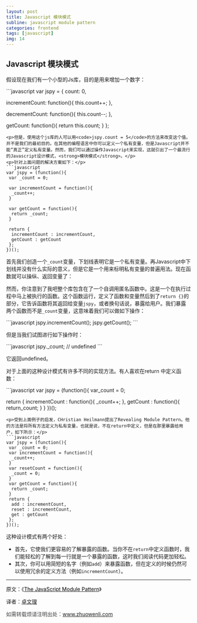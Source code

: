 ```yaml
---
layout: post
title: Javascript 模块模式
subline: javascript module pattern
categories: frontend
tags: [javascript]
img: 14
---
```


<h2>Javascript 模块模式</h2>

<p>假设现在我们有一个小型的Js库，目的是用来增加一个数字：</p>
```javascript
var jspy = {
 count: 0,

 incrementCount: function(){
  this.count++;
 },

 decrementCount: function(){
  this.count--;
 },

 getCount: function(){
  return this.count;
 }
};

```
<p>但是，使用这个js库的人可以用<code>jspy.count = 5</code>的方法来改变这个值。并不是我们的最初目的。在其他的编程语言中你可以定义一个私有变量，但是Javascript并不能“真正”定义私有变量。然而，我们可以通过操作Javascript来实现，这就引出了一个最流行的Javascript设计模式，<strong>模块模式</strong>。</p>
<p>针对上面问题的解决方案如下：</p>
```javascript
var jspy = (function(){
 var _count = 0;

 var incrementCount = function(){
  _count++;
 }

 var getCount = function(){
  return _count;
 }

 return {
  incrementCount : incrementCount,
  getCount : getCount
 };
})();
```

<p>首先我们创造一个<code>_count</code>变量，下划线表明它是一个私有变量。再Javascript中下划线并没有什么实际的意义，但是它是一个用来标明私有变量的普遍用法。现在函数就可以操纵、返回变量了：</p>
<p>然而，你注意到了我吧整个库包含在了一个自调用匿名函数中。这是一个在执行过程中马上被执行的函数。这个函数运行，定义了函数和变量然后到了<code>return {}</code>的部分，它告诉函数将其返回给变量<code>jspy</code>，或者换句话说，暴露给用户。我们暴露两个函数而不是<code>_count</code>变量，这意味着我们可以做如下操作：</p>
```javascript
jspy.incrementCount();
jspy.getCount();
```
<p>但是当我们试图进行如下操作时：</p>
```javascript
jspy._count; // undefined
```
<p>它返回undefined。</p>
<p>对于上面的这种设计模式有许多不同的实现方法。有人喜欢在return 中定义函数：</p>
```javascript
var jspy = (function(){
var_count = 0;

 return {
  incrementCount : function(){
   _count++;
  },
  getCount : function(){
return_count;
  }
 }
})();

```
<p>受到上面例子的启发，CHristian Heilmann提出了Revealing Module Pattern。他的方法是将所有方法定义为私有变量，也就是说，不在return中定义，但是在那里暴露给用户，如下所示：</p>
```javascript
var jspy = (function(){
 var _count = 0;
 var incrementCount = function(){
  _count++;
 }
 var resetCount = function(){
  _count = 0;
 }
 var getCount = function(){
  return _count;
 }
 return {
  add : incrementCount,
  reset : incrementCount,
  get : getCount
 };
})();
```

<p>这种设计模式有两个好处：</p>
<ul>
 <li>首先，它使我们更容易的了解暴露的函数。当你不在<code>return</code>中定义函数时，我们能轻松的了解到每一行就是一个暴露的函数，这时我们阅读代码更加轻松。</li>
 <li>其次，你可以用简短的名字（例如<code>add</code>）来暴露函数，但在定义的时候仍然可以使用冗余的定义方法（例如<code>incrementCount</code>）。</li>
</ul>
<hr>
<p>原文：《<a href="http://javascriptplayground.com/blog/2012/04/javascript-module-pattern/"><span style="color: #000000;">The JavaScript Module Pattern</span></a>》</p>
<p>译者：<a href="http://www.zhuowenli.com">卓文理</a></p>
<p><span style="color: #404040;">如需转载烦请注明出处：<a href="http://www.zhuowenli.com">www.zhuowenli.com</a></span></p>
